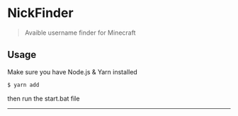 # NickFinder
> Avaible username finder for Minecraft

## Usage

Make sure you have Node.js & Yarn installed
```bash
$ yarn add
```
then run the start.bat file

---
